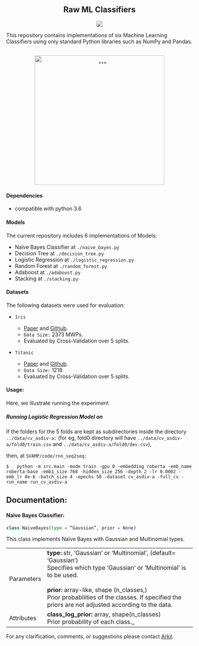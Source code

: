 <h2 align="center">
  Raw ML Classifiers
</h2>

<p align="center">
  <a href="https://github.com/arkilpatel/SVAMP/blob/main/LICENSE">
    <img src="https://img.shields.io/badge/License-MIT-green">
  </a>
</p>


This repository contains implementations of six Machine Learning Classifiers using only standard Python libraries such as NumPy and Pandas.

<h2 align="center">
  <img align="center"  src="./images/Table1.png" alt="..." width="350">
</h2>

#### Dependencies

- compatible with python 3.6

#### Models

The current repository includes 6 implementations of Models:

- Naïve Bayes Classifier at `./naive_bayes.py`
- Decision Tree at `./decision_tree.py`
- Logistic Regression at `./logistic_regression.py`
- Random Forest at `./random_forest.py`
- Adaboost at `./adaboost.py`
- Stacking at `./stacking.py`

#### Datasets

The following datasets were used for evaluation:

- `Iris`
  - [Paper](https://www.aclweb.org/anthology/N16-1136.pdf) and [Github](https://github.com/sroy9/mawps).
  - `Data Size:` 2373 MWPs.
  - Evaluated by Cross-Validation over 5 splits.
  
- `Titanic`
  - [Paper](https://www.aclweb.org/anthology/2020.acl-main.92.pdf) and [Github](https://github.com/chaochun/nlu-asdiv-dataset).
  - `Data Size:` 1218
  - Evaluated by Cross-Validation over 5 splits.
  

#### Usage:

Here, we illustrate running the experiment 

##### Running Logistic Regression Model on 

If the folders for the 5 folds are kept as subdirectories inside the directory `../data/cv_asdiv-a:` (for eg, fold0 directory will have `../data/cv_asdiv-a/fold0/train.csv` and `../data/cv_asdiv-a/fold0/dev.csv`),

then, at `SVAMP/code/rnn_seq2seq:`

```shell
$	python -m src.main -mode train -gpu 0 -embedding roberta -emb_name roberta-base -emb1_size 768 -hidden_size 256 -depth 2 -lr 0.0002 -emb_lr 8e-6 -batch_size 4 -epochs 50 -dataset cv_asdiv-a -full_cv -run_name run_cv_asdiv-a
```



## Documentation:

#### Naïve Bayes Classifier:

```python
class NaiveBayes(type = “Gaussian”, prior = None)
```

This class implements Naïve Bayes with Gaussian and Multinomial types.

<table>
<tr>
    <td>Parameters</td>
    <td><b>type:</b> str, ‘Gaussian’ or ‘Multinomial’, (default= ‘Gaussian’) <br> Specifies which type ‘Gaussian’ or ‘Multinomial’ is to be used. <br> <br>
<b>prior:</b> array-like, shape (n_classes,) <br> Prior probabilities of the classes. If specified the priors are not adjusted according to the data.
</td>
</tr>
<tr>
    <td>Attributes</td>
    <td><b>class_log_prior:</b> array, shape(n_classes) <br> Prior probability of each class._
</td>
</tr>
</table>



For any clarification, comments, or suggestions please contact [Arkil](http://arkilpatel.github.io/).